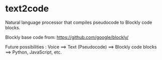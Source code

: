 # text2code
Natural language processor that compiles pseudocode to Blockly code blocks.

Blockly base code from: https://github.com/google/blockly/

Future possibilities : Voice ==> Text (Pseudocode) ==> Blockly code blocks ==> Python, JavaScript, etc.
